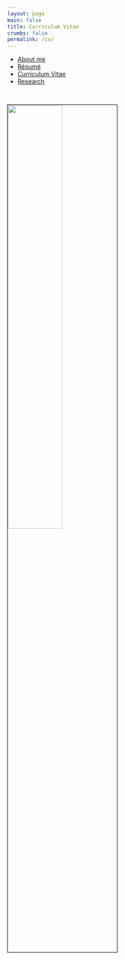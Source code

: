 ```yaml
---
layout: page
main: false
title: Curriculum Vitae
crumbs: false
permalink: /cv/
---
```


<ul class="nav nav-tabs" role="tablist">
  <li role="presentation"><a href="/about/">About me</a></li>
  <li role="presentation"><a href="/resume/">Résumé</a></li>
  <li role="presentation" class="active"><a href="/cv/">Curriculum Vitae</a></li>
  <li role="presentation"><a href="/research/">Research</a></li>
</ul>

<br />

<a href="https://www.dropbox.com/s/3f2tk50o3jczpm0/cv.pdf"><img src="http://farm6.static.flickr.com/5260/5449376333_b26f51a3e2_d.jpg" width="50%" style="border:1px solid black;"></a>